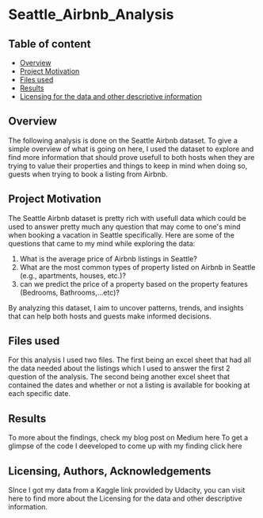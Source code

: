 # Seattle_Airbnb_Analysis

## Table of content
* [Overview](##section-1)
* [Project Motivation](#section-2)
* [Files used](#section-3)
* [Results](#section-4)
* [Licensing for the data and other descriptive information](#section-5)

## Overview

The following analysis is done on the Seattle Airbnb dataset. To give a simple overview of what is going on here, I used the dataset to explore and find more information that should prove usefull to both hosts when they are trying to value their properties and things to keep in mind when doing so, guests when trying to book a listing from Airbnb. 

## Project Motivation

The Seattle Airbnb dataset is pretty rich with usefull data which could be used to answer pretty much any question that may come to one's mind when booking a vacation in Seattle specifically.
Here are some of the questions that came to my mind while exploring the data:
 1. What is the average price of Airbnb listings in Seattle?
 2. What are the most common types of property listed on Airbnb in Seattle (e.g., apartments, houses, etc.)?
 3. can we predict the price of a property based on the property features (Bedrooms, Bathrooms,...etc)?

By analyzing this dataset, I aim to uncover patterns, trends, and insights that can help both hosts and guests make informed decisions.

## Files used

For this analysis I used two files. The first being an excel sheet that had all the data needed about the listings which I used to answer the first 2 question of the analysis. The second being another excel sheet that contained the dates and whether or not a listing is available for booking at each specific date.

## Results

To more about the findings, check my blog post on Medium here
To get a glimpse of the code I deeveloped to come up with my finding click here

## Licensing, Authors, Acknowledgements

SInce I got my data from a Kaggle link provided by Udacity, you can visit here to find more about the Licensing for the data and other descriptive information.
